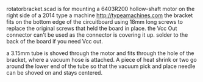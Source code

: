 rotatorbracket.scad is for mounting a 6403R200 hollow-shaft motor on the right side of a 2014 type a machine http://typeamachines.com
the bracket fits on the bottom edge of the circuitboard using 18mm long screws to replace the original screws that held the board in place.
the Vcc Out connector can't be used as the connector is covering it up.  solder to the back of the board if you need Vcc out.

a 3.15mm tube is shoved through the motor and fits through the hole of the bracket, where a vacuum hose is attached.  A piece of heat shrink or two go around the lower end of the tube so that the vacuum pick and place needle can be shoved on and stays centered.
